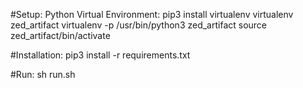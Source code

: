 #Setup:
Python Virtual Environment:
pip3 install virtualenv
virtualenv zed_artifact
virtualenv -p /usr/bin/python3 zed_artifact
source zed_artifact/bin/activate

#Installation:
pip3 install -r requirements.txt

#Run:
sh run.sh

